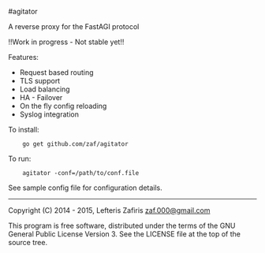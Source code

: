 #agitator

A reverse proxy for the FastAGI protocol

!!Work in progress - Not stable yet!!

Features:

* Request based routing
* TLS support
* Load balancing
* HA - Failover
* On the fly config reloading
* Syslog integration

To install:
```
	go get github.com/zaf/agitator
```
To run:
```
	agitator -conf=/path/to/conf.file
```

See sample config file for configuration details.

---

Copyright (C) 2014 - 2015, Lefteris Zafiris <zaf.000@gmail.com>

This program is free software, distributed under the terms of
the GNU General Public License Version 3. See the LICENSE file
at the top of the source tree.
